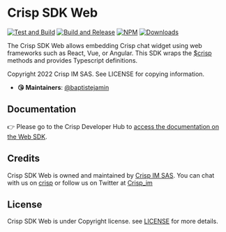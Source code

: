 # Crisp SDK Web

[![Test and Build](https://github.com/crisp-im/crisp-sdk-web/workflows/Test%20and%20Build/badge.svg?branch=master)](https://github.com/crisp-im/crisp-sdk-web/actions?query=workflow%3A%22Test+and+Build%22) [![Build and Release](https://github.com/crisp-im/crisp-sdk-web/workflows/Build%20and%20Release/badge.svg)](https://github.com/crisp-im/crisp-sdk-web/actions?query=workflow%3A%22Build+and+Release%22) [![NPM](https://img.shields.io/npm/v/crisp-sdk-web.svg)](https://www.npmjs.com/package/crisp-sdk-web) [![Downloads](https://img.shields.io/npm/dt/crisp-sdk-web.svg)](https://www.npmjs.com/package/crisp-sdk-web)

The Crisp SDK Web allows embedding Crisp chat widget using web frameworks such as React, Vue, or Angular. This SDK wraps the [$crisp](https://docs.crisp.chat/guides/chatbox-sdks/web-sdk/dollar-crisp/) methods and provides Typescript definitions.

Copyright 2022 Crisp IM SAS. See LICENSE for copying information.

* **😘 Maintainers**: [@baptistejamin](https://github.com/baptistejamin)

## Documentation

👉 Please go to the Crisp Developer Hub to [access the documentation on the Web SDK](https://docs.crisp.chat/guides/chatbox-sdks/web-sdk/npm/).

## Credits

Crisp SDK Web is owned and maintained by [Crisp IM SAS](https://crisp.chat/en/). You can chat with us on [crisp](https://crisp.chat) or follow us on Twitter at [Crisp_im](http://twitter.com/crisp_im)

## License

Crisp SDK Web is under Copyright license. see [LICENSE](https://raw.githubusercontent.com/crisp-im/crisp-sdk-web/master/LICENSE) for more details.
